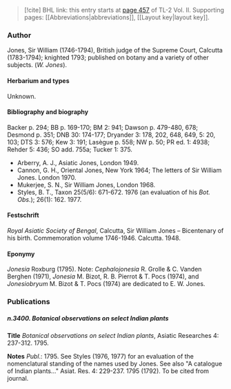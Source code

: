 > [!cite] BHL link: this entry starts at [page 457](https://www.biodiversitylibrary.org/item/103253#page/483/mode/1up) of TL-2 Vol. II.
> Supporting pages: [[Abbreviations|abbreviations]], [[Layout key|layout key]].

### Author

Jones, Sir William (1746-1794), British judge of the Supreme Court, Calcutta (1783-1794); knighted 1793; published on botany and a variety of other subjects. (*W. Jones*).

#### Herbarium and types

Unknown.

#### Bibliography and biography

Backer p. 294; BB p. 169-170; BM 2: 941; Dawson p. 479-480, 678; Desmond p. 351; DNB 30: 174-177; Dryander 3: 178, 202, 648, 649, 5: 20, 103; DTS 3: 576; Kew 3: 191; Lasègue p. 558; NW p. 50; PR ed. 1: 4938; Rehder 5: 436; SO add. 755a; Tucker 1: 375.
- Arberry, A. J., Asiatic Jones, London 1949.
- Cannon, G. H., Oriental Jones, New York 1964; The letters of Sir William Jones. London 1970.
- Mukerjee, S. N., Sir William Jones, London 1968.
- Styles, B. T., Taxon 25(5/6): 671-672. 1976 (an evaluation of his *Bot. Obs.*); 26(1): 162. 1977.

#### Festschrift

*Royal Asiatic Society of Bengal*, Calcutta, Sir William Jones – Bicentenary of his birth. Commemoration volume 1746-1946. Calcutta. 1948.

#### Eponymy

*Jonesia* Roxburg (1795). Note: *Cephalojonesia* R. Grolle & C. Vanden Berghen (1971), *Jonesia* M. Bizot, R. B. Pierrot & T. Pocs (1974), and *Jonesiobryum* M. Bizot & T. Pocs (1974) are dedicated to E. W. Jones.

### Publications

##### n.3400. Botanical observations on select Indian plants

**Title**
*Botanical observations on select Indian plants*, Asiatic Researches 4: 237-312. 1795.

**Notes**
*Publ*.: 1795. See Styles (1976, 1977) for an evaluation of the nomenclatural standing of the names used by Jones. See also "A catalogue of Indian plants..." Asiat. Res. 4: 229-237. 1795 (1792). To be cited from journal.

